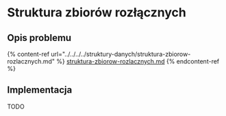 # Struktura zbiorów rozłącznych

## Opis problemu

{% content-ref url="../../../../struktury-danych/struktura-zbiorow-rozlacznych.md" %}
[struktura-zbiorow-rozlacznych.md](../../../../struktury-danych/struktura-zbiorow-rozlacznych.md)
{% endcontent-ref %}

## Implementacja

TODO
